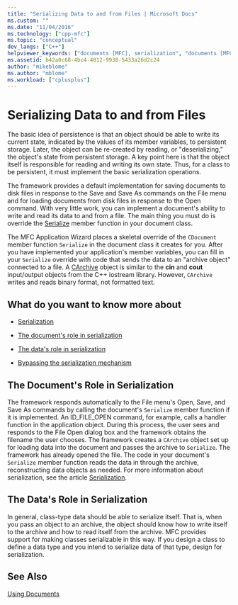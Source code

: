 ```yaml
---
title: "Serializing Data to and from Files | Microsoft Docs"
ms.custom: ""
ms.date: "11/04/2016"
ms.technology: ["cpp-mfc"]
ms.topic: "conceptual"
dev_langs: ["C++"]
helpviewer_keywords: ["documents [MFC], serialization", "documents [MFC], saving", "saving documents", "deserialization [MFC]", "serialization [MFC], role of document", "serialization [MFC], role of data", "data [MFC]", "data [MFC], serializing", "document data [MFC]"]
ms.assetid: b42a0c68-4bc4-4012-9938-5433a26d2c24
author: "mikeblome"
ms.author: "mblome"
ms.workload: ["cplusplus"]
---
```

# Serializing Data to and from Files

The basic idea of persistence is that an object should be able to write its current state, indicated by the values of its member variables, to persistent storage. Later, the object can be re-created by reading, or "deserializing," the object's state from persistent storage. A key point here is that the object itself is responsible for reading and writing its own state. Thus, for a class to be persistent, it must implement the basic serialization operations.

The framework provides a default implementation for saving documents to disk files in response to the Save and Save As commands on the File menu and for loading documents from disk files in response to the Open command. With very little work, you can implement a document's ability to write and read its data to and from a file. The main thing you must do is override the [Serialize](../mfc/reference/cobject-class.md#serialize) member function in your document class.

The MFC Application Wizard places a skeletal override of the `CDocument` member function `Serialize` in the document class it creates for you. After you have implemented your application's member variables, you can fill in your `Serialize` override with code that sends the data to an "archive object" connected to a file. A [CArchive](../mfc/reference/carchive-class.md) object is similar to the **cin** and **cout** input/output objects from the C++ iostream library. However, `CArchive` writes and reads binary format, not formatted text.

## What do you want to know more about

- [Serialization](../mfc/serialization-in-mfc.md)

- [The document's role in serialization](#_core_the_document.92.s_role_in_serialization)

- [The data's role in serialization](#_core_the_data.92.s_role_in_serialization)

- [Bypassing the serialization mechanism](../mfc/bypassing-the-serialization-mechanism.md)

##  <a name="_core_the_document.92.s_role_in_serialization"></a> The Document's Role in Serialization

The framework responds automatically to the File menu's Open, Save, and Save As commands by calling the document's `Serialize` member function if it is implemented. An ID_FILE_OPEN command, for example, calls a handler function in the application object. During this process, the user sees and responds to the File Open dialog box and the framework obtains the filename the user chooses. The framework creates a `CArchive` object set up for loading data into the document and passes the archive to `Serialize`. The framework has already opened the file. The code in your document's `Serialize` member function reads the data in through the archive, reconstructing data objects as needed. For more information about serialization, see the article [Serialization](../mfc/serialization-in-mfc.md).

##  <a name="_core_the_data.92.s_role_in_serialization"></a> The Data's Role in Serialization

In general, class-type data should be able to serialize itself. That is, when you pass an object to an archive, the object should know how to write itself to the archive and how to read itself from the archive. MFC provides support for making classes serializable in this way. If you design a class to define a data type and you intend to serialize data of that type, design for serialization.

## See Also

[Using Documents](../mfc/using-documents.md)

